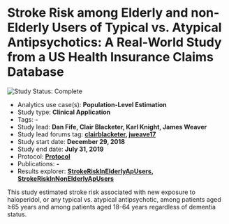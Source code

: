 Stroke Risk among Elderly and non-Elderly Users of Typical vs. Atypical Antipsychotics: A Real-World Study from a US Health Insurance Claims Database
=============

<img src="https://img.shields.io/badge/Study%20Status-Complete-orange.svg" alt="Study Status: Complete">

- Analytics use case(s): **Population-Level Estimation**
- Study type: **Clinical Application**
- Tags: **-**
- Study lead: **Dan Fife, Clair Blacketer, Karl Knight, James Weaver**
- Study lead forums tag: **[clairblacketer](https://forums.ohdsi.org/u/clairblacketer/), [jweave17](https://forums.ohdsi.org/u/jweave17/)**
- Study start date: **December 29, 2018**
- Study end date: **July 31, 2019**
- Protocol: **[Protocol](https://github.com/ohdsi-studies/StrokeRiskInElderlyApUsers/tree/master/documents)**
- Publications: **-**
- Results explorer: **[StrokeRiskInElderlyApUsers](https://data.ohdsi.org/StrokeRiskInElderlyApUsers/), [StrokeRiskInNonElderlyApUsers](https://data.ohdsi.org/StrokeRiskInNonElderlyApUsers/)**

This study estimated stroke risk associated with new exposure to haloperidol, or any typical vs. atypical antipsychotic, among patients aged ≥65 years and among patients aged 18-64 years regardless of dementia status.
